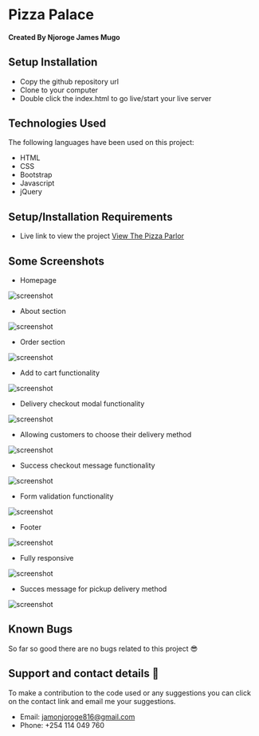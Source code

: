 # Pizza Palace

#### Created By Njoroge James Mugo
## Setup Installation
* Copy the github repository url
* Clone to your computer
* Double click the index.html to go live/start your live server
## Technologies Used
 The following languages have been used on this project:
 * HTML
 * CSS
 * Bootstrap
 * Javascript
 * jQuery

## Setup/Installation Requirements

* Live link to view the project <a href="">View The Pizza Parlor</a>
## Some Screenshots
* Homepage
<img src="./img/screenshots/1.png" alt="screenshot" />

* About section
<img src="./img/screenshots/2.png" alt="screenshot" />

* Order section
<img src="./img/screenshots/3.png" alt="screenshot" />

* Add to cart functionality
<img src="./img/screenshots/4.png" alt="screenshot" />

* Delivery checkout modal functionality
<img src="./img/screenshots/5.png" alt="screenshot" /> 

* Allowing customers to choose their delivery method
<img src="./img/screenshots/6.png" alt="screenshot" />

* Success checkout message functionality
<img src="./img/screenshots/7.png" alt="screenshot" />

* Form validation functionality
<img src="./img/screenshots/8.png" alt="screenshot" />

* Footer
<img src="./img/screenshots/9.png" alt="screenshot" />

* Fully responsive
<img src="./img/screenshots/10.png" alt="screenshot" />

* Succes message for pickup delivery method
<img src="./img/screenshots/11.png" alt="screenshot" />

## Known Bugs
 So far so good there are no bugs related to this project 😎
## Support and contact details 🙂
To make a contribution to the code used or any suggestions you can click on the contact link and email me your suggestions.
* Email: jamonjoroge816@gmail.com
* Phone: +254 114 049 760


  